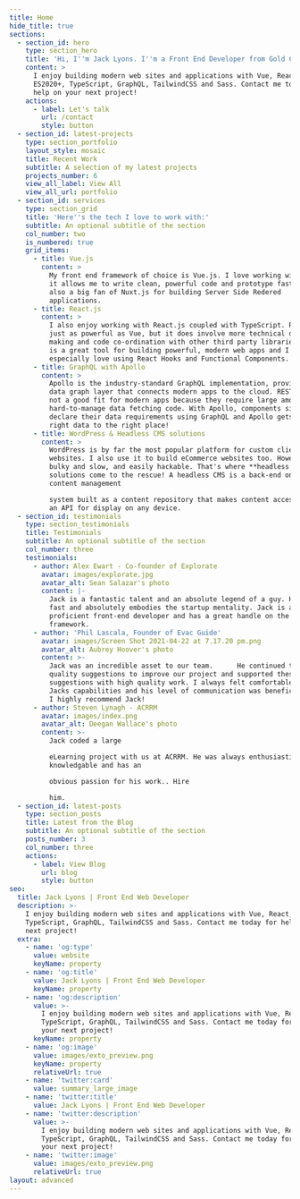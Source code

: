 ```yaml
---
title: Home
hide_title: true
sections:
  - section_id: hero
    type: section_hero
    title: 'Hi, I''m Jack Lyons. I''m a Front End Developer from Gold Coast, Australia.'
    content: >
      I enjoy building modern web sites and applications with Vue, React,
      ES2020+, TypeScript, GraphQL, TailwindCSS and Sass. Contact me today for
      help on your next project!
    actions:
      - label: Let's talk
        url: /contact
        style: button
  - section_id: latest-projects
    type: section_portfolio
    layout_style: mosaic
    title: Recent Work
    subtitle: A selection of my latest projects
    projects_number: 6
    view_all_label: View All
    view_all_url: portfolio
  - section_id: services
    type: section_grid
    title: 'Here''s the tech I love to work with:'
    subtitle: An optional subtitle of the section
    col_number: two
    is_numbered: true
    grid_items:
      - title: Vue.js
        content: >
          My front end framework of choice is Vue.js. I love working with Vue as
          it allows me to write clean, powerful code and prototype fast! I'm
          also a big fan of Nuxt.js for building Server Side Redered
          applications.
      - title: React.js
        content: >
          I also enjoy working with React.js coupled with TypeScript. React is
          just as powerful as Vue, but it does involve more technical decision
          making and code co-ordination with other third party libraries. React
          is a great tool for building powerful, modern web apps and I
          especially love using React Hooks and Functional Components.
      - title: GraphQL with Apollo
        content: >
          Apollo is the industry-standard GraphQL implementation, providing the
          data graph layer that connects modern apps to the cloud. REST APIs are
          not a good fit for modern apps because they require large amounts of
          hard-to-manage data fetching code. With Apollo, components simply
          declare their data requirements using GraphQL and Apollo gets the
          right data to the right place!
      - title: WordPress & Headless CMS solutions
        content: >
          WordPress is by far the most popular platform for custom client
          websites. I also use it to build eCommerce websites too. However, it's
          bulky and slow, and easily hackable. That's where **headless CMS**
          solutions come to the rescue! A headless CMS is a back-end only
          content management 

          system built as a content repository that makes content accessible via
          an API for display on any device.
  - section_id: testimonials
    type: section_testimonials
    title: Testimonials
    subtitle: An optional subtitle of the section
    col_number: three
    testimonials:
      - author: Alex Ewart - Co-founder of Explorate
        avatar: images/explorate.jpg
        avatar_alt: Sean Salazar's photo
        content: |-
          Jack is a fantastic talent and an absolute legend of a guy. He works 
          fast and absolutely embodies the startup mentality. Jack is a highly 
          proficient front-end developer and has a great handle on the Vue JS 
          framework.
      - author: 'Phil Lascala, Founder of Evac Guide'
        avatar: images/Screen Shot 2021-04-22 at 7.17.20 pm.png
        avatar_alt: Aubrey Hoover's photo
        content: >-
          Jack was an incredible asset to our team.      He continued to provide
          quality suggestions to improve our project and supported these
          suggestions with high quality work. I always felt comfortable with
          Jacks capabilities and his level of communication was beneficial.    
          I highly recommend Jack!
      - author: Steven Lynagh - ACRRM
        avatar: images/index.png
        avatar_alt: Deegan Wallace's photo
        content: >-
          Jack coded a large 

          eLearning project with us at ACRRM. He was always enthusiastic,
          knowledgable and has an 

          obvious passion for his work.. Hire 

          him.
  - section_id: latest-posts
    type: section_posts
    title: Latest from the Blog
    subtitle: An optional subtitle of the section
    posts_number: 3
    col_number: three
    actions:
      - label: View Blog
        url: blog
        style: button
seo:
  title: Jack Lyons | Front End Web Developer
  description: >-
    I enjoy building modern web sites and applications with Vue, React,
    TypeScript, GraphQL, TailwindCSS and Sass. Contact me today for help on your
    next project!
  extra:
    - name: 'og:type'
      value: website
      keyName: property
    - name: 'og:title'
      value: Jack Lyons | Front End Web Developer
      keyName: property
    - name: 'og:description'
      value: >-
        I enjoy building modern web sites and applications with Vue, React,
        TypeScript, GraphQL, TailwindCSS and Sass. Contact me today for help on
        your next project!
      keyName: property
    - name: 'og:image'
      value: images/exto_preview.png
      keyName: property
      relativeUrl: true
    - name: 'twitter:card'
      value: summary_large_image
    - name: 'twitter:title'
      value: Jack Lyons | Front End Web Developer
    - name: 'twitter:description'
      value: >-
        I enjoy building modern web sites and applications with Vue, React,
        TypeScript, GraphQL, TailwindCSS and Sass. Contact me today for help on
        your next project!
    - name: 'twitter:image'
      value: images/exto_preview.png
      relativeUrl: true
layout: advanced
---
```


